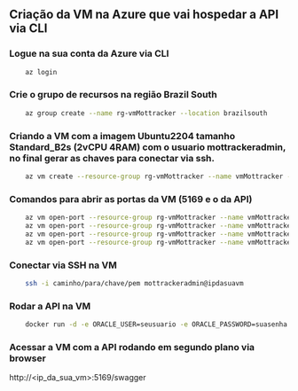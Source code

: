 ## Criação da VM na Azure que vai hospedar a API via CLI

### Logue na sua conta da Azure via CLI

```bash
    az login
```

### Crie o grupo de recursos na região Brazil South 

```bash
    az group create --name rg-vmMottracker --location brazilsouth
```

### Criando a VM com a imagem Ubuntu2204 tamanho Standard_B2s (2vCPU 4RAM) com o usuario mottrackeradmin, no final gerar as chaves para conectar via ssh.

```bash
    az vm create --resource-group rg-vmMottracker --name vmMottracker --image Ubuntu2204 --size Standard_B2s --admin-username mottrackeradmin --generate-ssh-keys
```

### Comandos para abrir as portas da VM (5169 e o da API)

```bash
    az vm open-port --resource-group rg-vmMottracker --name vmMottracker --port 80
    az vm open-port --resource-group rg-vmMottracker --name vmMottracker --port 443 --priority 1001
    az vm open-port --resource-group rg-vmMottracker --name vmMottracker --port 5169 --priority 1002
    az vm open-port --resource-group rg-vmMottracker --name vmMottracker --port 1521 --priority 1003
```

### Conectar via SSH na VM

```bash
    ssh -i caminho/para/chave/pem mottrackeradmin@ipdasuavm
```

### Rodar a API na VM

```bash
    docker run -d -e ORACLE_USER=seusuario -e ORACLE_PASSWORD=suasenha -e ORACLE_HOST=oracle.fiap.com.br -e ORACLE_PORT=1521 -e ORACLE_SID=ORCL -e ASPNETCORE_ENVIRONMENT=Development -p 5169:5169 danielakiyama/mottracker:production-v1.0.0
```

### Acessar a VM com a API rodando em segundo plano via browser

http://<ip_da_sua_vm>:5169/swagger